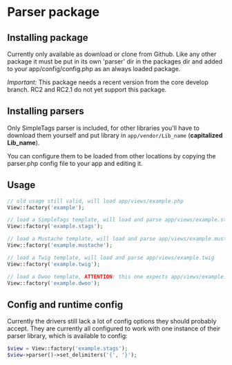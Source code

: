 # Parser package

## Installing package

Currently only available as download or clone from Github.
Like any other package it must be put in its own 'parser' dir in the packages dir and added to your app/config/config.php as an always loaded package.

*Important:*
This package needs a recent version from the core develop branch.
RC2 and RC2.1 do not yet support this package.

## Installing parsers

Only SimpleTags parser is included, for other libraries you'll have to download them yourself and put library in `app/vendor/Lib_name` (**capitalized Lib_name**).

You can configure them to be loaded from other locations by copying the parser.php config file to your app and editing it.

## Usage

```php
// old usage still valid, will load app/views/example.php
View::factory('example');

// load a SimpleTags template, will load and parse app/views/example.stags
View::factory('example.stags');

// load a Mustache template, will load and parse app/views/example.mustache
View::factory('example.mustache');

// load a Twig template, will load and parse app/views/example.twig
View::factory('example.twig');

// load a Dwoo template, ATTENTION: this one expects app/views/example.tpl
View::factory('example.dwoo');
```

## Config and runtime config

Currently the drivers still lack a lot of config options they should probably accept.
They are currently all configured to work with one instance of their parser library, which is available to config:

```php
$view = View::factory('example.stags');
$view->parser()->set_delimiters('{', '}');
```